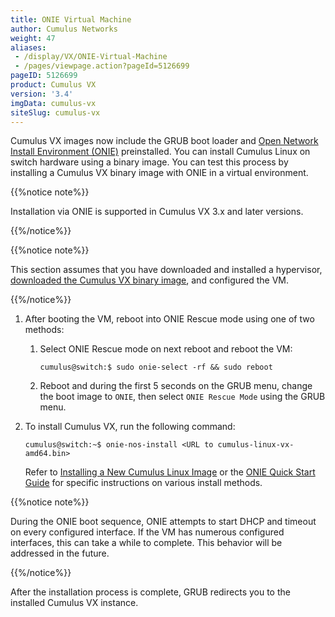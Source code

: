 ```yaml
---
title: ONIE Virtual Machine
author: Cumulus Networks
weight: 47
aliases:
 - /display/VX/ONIE-Virtual-Machine
 - /pages/viewpage.action?pageId=5126699
pageID: 5126699
product: Cumulus VX
version: '3.4'
imgData: cumulus-vx
siteSlug: cumulus-vx
---
```

Cumulus VX images now include the GRUB boot loader and 
[Open Network Install Environment (ONIE)](http://onie.org/) preinstalled. 
You can install Cumulus Linux on switch hardware using a binary image. You can
test this process by installing a Cumulus VX binary image with ONIE in a
virtual environment.

{{%notice note%}}

Installation via ONIE is supported in Cumulus VX 3.x and later versions.

{{%/notice%}}

{{%notice note%}}

This section assumes that you have downloaded and installed a hypervisor, 
[downloaded the Cumulus VX binary image](https://cumulusnetworks.com/products/cumulus-vx/download/), 
and configured the VM.

{{%/notice%}}

1.  After booting the VM, reboot into ONIE Rescue mode using one of two
    methods:

    1.  Select ONIE Rescue mode on next reboot and reboot the VM:

            cumulus@switch:$ sudo onie-select -rf && sudo reboot

    2.  Reboot and during the first 5 seconds on the GRUB menu, change
        the boot image to `ONIE`, then select `ONIE Rescue Mode` using
        the GRUB menu.

2.  To install Cumulus VX, run the following command:

        cumulus@switch:~$ onie-nos-install <URL to cumulus-linux-vx-amd64.bin>

    Refer to [Installing a New Cumulus Linux Image](/cumulus-linux/Installation-Management/Installing-a-New-Cumulus-Linux-Image/) or the
    [ONIE Quick Start Guide](https://github.com/opencomputeproject/onie/wiki/Quick-Start-Guide)
    for specific instructions on various install methods.

{{%notice note%}}

During the ONIE boot sequence, ONIE attempts to start DHCP and timeout
on every configured interface. If the VM has numerous configured
interfaces, this can take a while to complete. This behavior will be
addressed in the future.

{{%/notice%}}

After the installation process is complete, GRUB redirects you to the
installed Cumulus VX instance.
